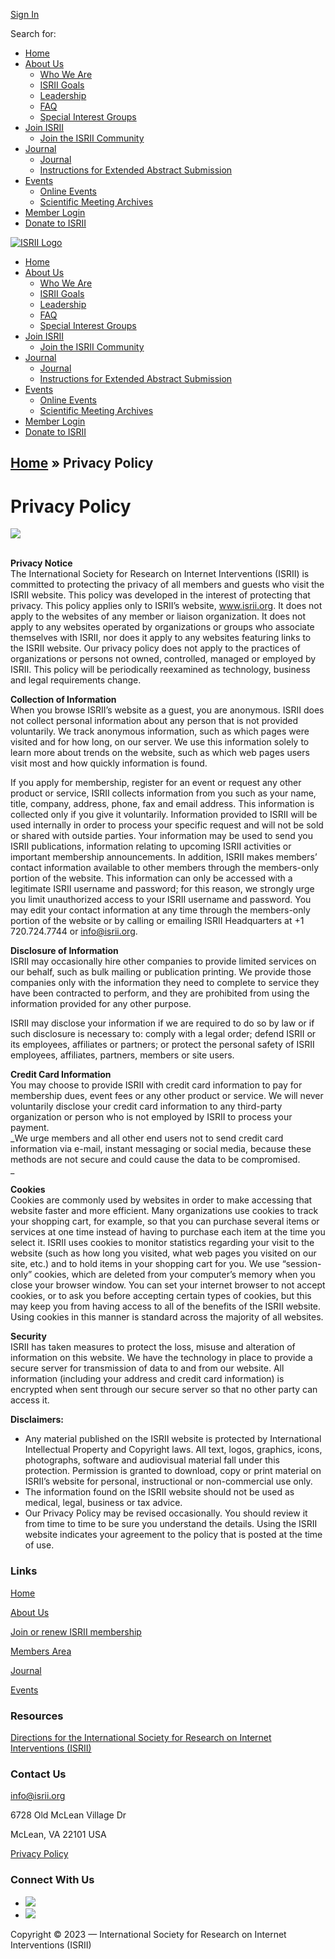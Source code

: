 [Sign In](https://isrii.org/wp/wp-login.php)

Search for:  

[](#menu-main-slide)

* [Home](https://isrii.org/ "Home")
* [About Us](https://isrii.org/who-we-are/)
    * [Who We Are](https://isrii.org/who-we-are/)
    * [ISRII Goals](https://isrii.org/aims-of-isrii/)
    * [Leadership](https://isrii.org/board-of-directors-2023/)
    * [FAQ](https://isrii.org/faq/)
    * [Special Interest Groups](https://isrii.org/sigs/)
* [Join ISRII](https://isrii.org/membership-join)
    * [Join the ISRII Community](https://isrii.org/membership-join/)
* [Journal](https://isrii.org/journal/)
    * [Journal](https://isrii.org/journal/)
    * [Instructions for Extended Abstract Submission](https://isrii.org/meeting/instructions-for-extended-abstract-submission/)
* [Events](#)
    * [Online Events](https://isrii.org/online-events/)
    * [Scientific Meeting Archives](https://isrii.org/isrii-scientific-meeting-archives/)
* [Member Login](https://isrii.app.neoncrm.com/np/oauth/auth?response_type=code&client_id=y93CE8LvsbuHRm3c3Tmy9eAvTTWAN580OeA7qgiYhGjKVesN0LALE_P-JflhJokZ&redirect_uri=https%3A%2F%2Fisrii.org)
* [Donate to ISRII](https://isrii.org/donate/)

[![ISRII Logo](/content/uploads/2015/04/isrii-logo-sm1.png)](https://isrii.org/)

* [Home](https://isrii.org/ "Home")
* [About Us](https://isrii.org/who-we-are/)
    * [Who We Are](https://isrii.org/who-we-are/)
    * [ISRII Goals](https://isrii.org/aims-of-isrii/)
    * [Leadership](https://isrii.org/board-of-directors-2023/)
    * [FAQ](https://isrii.org/faq/)
    * [Special Interest Groups](https://isrii.org/sigs/)
* [Join ISRII](https://isrii.org/membership-join)
    * [Join the ISRII Community](https://isrii.org/membership-join/)
* [Journal](https://isrii.org/journal/)
    * [Journal](https://isrii.org/journal/)
    * [Instructions for Extended Abstract Submission](https://isrii.org/meeting/instructions-for-extended-abstract-submission/)
* [Events](#)
    * [Online Events](https://isrii.org/online-events/)
    * [Scientific Meeting Archives](https://isrii.org/isrii-scientific-meeting-archives/)
* [Member Login](https://isrii.app.neoncrm.com/np/oauth/auth?response_type=code&client_id=y93CE8LvsbuHRm3c3Tmy9eAvTTWAN580OeA7qgiYhGjKVesN0LALE_P-JflhJokZ&redirect_uri=https%3A%2F%2Fisrii.org)
* [Donate to ISRII](https://isrii.org/donate/)

[Home](https://isrii.org/) » Privacy Policy
-------------------------------------------

Privacy Policy
==============

![](/content/uploads/2019/10/ISRIISIDEBAR.png)

   
**Privacy Notice**  
The International Society for Research on Internet Interventions (ISRII) is committed to protecting the privacy of all members and guests who visit the ISRII website. This policy was developed in the interest of protecting that privacy. This policy applies only to ISRII’s website, www.isrii.org. It does not apply to the websites of any member or liaison organization. It does not apply to any websites operated by organizations or groups who associate themselves with ISRII, nor does it apply to any websites featuring links to the ISRII website. Our privacy policy does not apply to the practices of organizations or persons not owned, controlled, managed or employed by ISRII. This policy will be periodically reexamined as technology, business and legal requirements change. 

**Collection of Information**  
When you browse ISRII’s website as a guest, you are anonymous. ISRII does not collect personal information about any person that is not provided voluntarily. We track anonymous information, such as which pages were visited and for how long, on our server. We use this information solely to learn more about trends on the website, such as which web pages users visit most and how quickly information is found.

If you apply for membership, register for an event or request any other product or service, ISRII collects information from you such as your name, title, company, address, phone, fax and email address. This information is collected only if you give it voluntarily. Information provided to ISRII will be used internally in order to process your specific request and will not be sold or shared with outside parties. Your information may be used to send you ISRII publications, information relating to upcoming ISRII activities or important membership announcements. In addition, ISRII makes members’ contact information available to other members through the members-only portion of the website. This information can only be accessed with a legitimate ISRII username and password; for this reason, we strongly urge you limit unauthorized access to your ISRII username and password. You may edit your contact information at any time through the members-only portion of the website or by calling or emailing ISRII Headquarters at +1 720.724.7744 or info@isrii.org.

**Disclosure of Information**  
ISRII may occasionally hire other companies to provide limited services on our behalf, such as bulk mailing or publication printing. We provide those companies only with the information they need to complete to service they have been contracted to perform, and they are prohibited from using the information provided for any other purpose.

ISRII may disclose your information if we are required to do so by law or if such disclosure is necessary to: comply with a legal order; defend ISRII or its employees, affiliates or partners; or protect the personal safety of ISRII employees, affiliates, partners, members or site users.

**Credit Card Information**  
You may choose to provide ISRII with credit card information to pay for membership dues, event fees or any other product or service. We will never voluntarily disclose your credit card information to any third-party organization or person who is not employed by ISRII to process your payment.  
_We urge members and all other end users not to send credit card information via e-mail, instant messaging or social media, because these methods are not secure and could cause the data to be compromised.  
_

**Cookies**  
Cookies are commonly used by websites in order to make accessing that website faster and more efficient. Many organizations use cookies to track your shopping cart, for example, so that you can purchase several items or services at one time instead of having to purchase each item at the time you select it. ISRII uses cookies to monitor statistics regarding your visit to the website (such as how long you visited, what web pages you visited on our site, etc.) and to hold items in your shopping cart for you. We use “session-only” cookies, which are deleted from your computer’s memory when you close your browser window. You can set your internet browser to not accept cookies, or to ask you before accepting certain types of cookies, but this may keep you from having access to all of the benefits of the ISRII website. Using cookies in this manner is standard across the majority of all websites.

**Security**  
ISRII has taken measures to protect the loss, misuse and alteration of information on this website. We have the technology in place to provide a secure server for transmission of data to and from our website. All information (including your address and credit card information) is encrypted when sent through our secure server so that no other party can access it.

**Disclaimers:**

* Any material published on the ISRII website is protected by International Intellectual Property and Copyright laws. All text, logos, graphics, icons, photographs, software and audiovisual material fall under this protection. Permission is granted to download, copy or print material on ISRII’s website for personal, instructional or non-commercial use only.
* The information found on the ISRII website should not be used as medical, legal, business or tax advice.
* Our Privacy Policy may be revised occasionally. You should review it from time to time to be sure you understand the details. Using the ISRII website indicates your agreement to the policy that is posted at the time of use.

### Links

[Home](https://isrii.org/)

[About Us](https://isrii.org/about-us)

[Join or renew ISRII membership](https://isrii.org/membership-join)

[Members Area](https://isrii.org/members-area)

[Journal](https://isrii.org/journal/)

[Events](https://isrii.org/events)

### Resources

[Directions for the International Society for Research on Internet Interventions (ISRII)](http://www.jmir.org/2006/3/e23/)

### Contact Us

[info@isrii.org](mailto:info@isrii.org)

6728 Old McLean Village Dr

McLean, VA 22101 USA

[Privacy Policy](https://isrii.org/privacy-policy)

### Connect With Us

* [![](https://isrii.org/content/themes/Capital/images/icons/facebook.png)](https://www.facebook.com/TheISRII)
* [![](https://isrii.org/content/themes/Capital/images/icons/twitter.png)](https://twitter.com/TheISRII)

Copyright © 2023 — International Society for Research on Internet Interventions (ISRII)